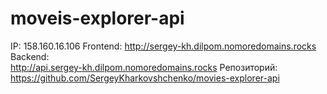 # moveis-explorer-api
IP: 
158.160.16.106
Frontend:
http://sergey-kh.dilpom.nomoredomains.rocks
Backend:  
http://api.sergey-kh.dilpom.nomoredomains.rocks
Репозиторий:
https://github.com/SergeyKharkovshchenko/movies-explorer-api
